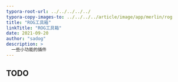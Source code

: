 ```yaml
---
typora-root-url: ../../../../../
typora-copy-images-to: ../../../../article/image/app/merlin/rog
title: "ROG工具箱"
linkTitle: "ROG工具箱"
date: 2021-09-20
author: "sadog"
description: >
  一些小功能的插件
---
```


## TODO


